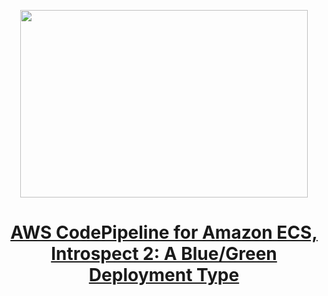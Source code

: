 <p align="center">
  <img width="460" height="300" src="https://miro.medium.com/max/700/1*kQS5gXiXi0XGjm524hNqPw.png">
</p>

<h1 align="center"><a href="https://aws.plainenglish.io/aws-codepipeline-for-amazon-ecs-part-2-a-blue-green-deployment-type-c162fd73be91">AWS CodePipeline for Amazon ECS, Introspect 2: A Blue/Green Deployment Type</a></h1>


